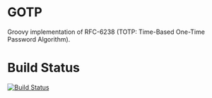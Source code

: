 GOTP
====

Groovy implementation of RFC-6238 (TOTP: Time-Based One-Time Password Algorithm).

Build Status
============

[![Build Status](https://secure.travis-ci.org/osoco/gotp.png)](http://travis-ci.org/osoco/gotp)